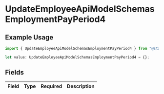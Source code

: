 # UpdateEmployeeApiModelSchemasEmploymentPayPeriod4

## Example Usage

```typescript
import { UpdateEmployeeApiModelSchemasEmploymentPayPeriod4 } from "@stackone/stackone-client-ts/sdk/models/shared";

let value: UpdateEmployeeApiModelSchemasEmploymentPayPeriod4 = {};
```

## Fields

| Field       | Type        | Required    | Description |
| ----------- | ----------- | ----------- | ----------- |